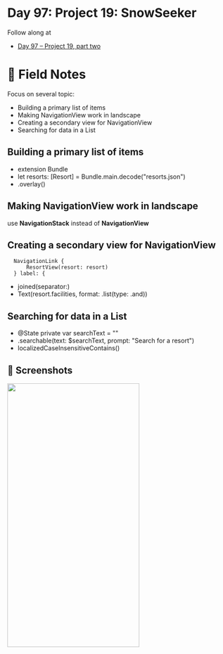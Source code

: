 # Day 97: Project 19: SnowSeeker

Follow along at 
- [Day 97 – Project 19, part two][1]

# 📒 Field Notes

Focus on several topic:

- Building a primary list of items
- Making NavigationView work in landscape
- Creating a secondary view for NavigationView
- Searching for data in a List
 
 
## Building a primary list of items

- extension Bundle
- let resorts: [Resort] = Bundle.main.decode("resorts.json")
- .overlay()


## Making NavigationView work in landscape

use **NavigationStack** instead of **NavigationView**


## Creating a secondary view for NavigationView

      NavigationLink {
          ResortView(resort: resort)
      } label: {

- joined(separator:)
- Text(resort.facilities, format: .list(type: .and))


## Searching for data in a List

- @State private var searchText = ""
- .searchable(text: $searchText, prompt: "Search for a resort")
- localizedCaseInsensitiveContains()


## 📸 Screenshots

<img width="300" height="600" src="https://github.com/VisionAce/Screenshoots/blob/main/Simulator%20Screen%20Recording%20-%20iPhone%2015%20Pro%20Max%20-%202023-12-19%20at%2016.26.23.gif"/>

[1]: https://www.hackingwithswift.com/100/swiftui/97
